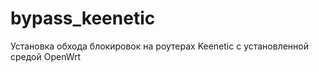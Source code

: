# bypass_keenetic
Установка обхода блокировок на роутерах Keenetic с установленной средой OpenWrt


